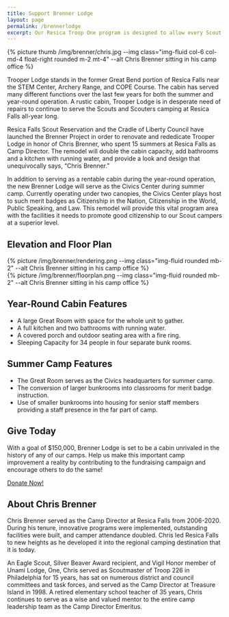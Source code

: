 ```yaml
---
title: Support Brenner Lodge
layout: page
permalink: /brennerlodge
excerpt: Our Resica Troop One program is designed to allow every Scout the opportunity to experience the adventure that awaits at Resica Falls.
---
```


{% picture thumb /img/brenner/chris.jpg --img class="img-fluid col-6 col-md-4 float-right rounded m-2 mt-4" --alt Chris Brenner sitting in his camp office %}

Trooper Lodge stands in the former Great Bend portion of Resica Falls near the STEM Center, Archery Range, and COPE Course. The cabin has served many different functions over the last few years for both the summer and year-round operation. A rustic cabin, Trooper Lodge is in desperate need of repairs to continue to serve the Scouts and Scouters camping at Resica Falls all-year long. 

Resica Falls Scout Reservation and the Cradle of Liberty Council have launched the Brenner Project in order to renovate and rededicate Trooper Lodge in honor of Chris Brenner, who spent 15 summers at Resica Falls as Camp Director. The remodel will double the cabin capacity, add bathrooms and a kitchen with running water, and provide a look and design that unequivocally says, “Chris Brenner.” 

In addition to serving as a rentable cabin during the year-round operation, the new Brenner Lodge will serve as the Civics Center during summer camp. Currently operating under two canopies, the Civics Center plays host to such merit badges as Citizenship in the Nation, Citizenship in the World, Public Speaking, and Law. This remodel will provide this vital program area with the facilities it needs to promote good citizenship to our Scout campers at a superior level.

## Elevation and Floor Plan

<div class="row">
  <div class="col-md">
  {% picture /img/brenner/rendering.png --img class="img-fluid rounded mb-2" --alt Chris Brenner sitting in his camp office %}
  </div>
  <div class="col-md">
  {% picture /img/brenner/floorplan.png --img class="img-fluid rounded mb-2" --alt Chris Brenner sitting in his camp office %}
  </div>
</div>

## Year-Round Cabin Features
- A large Great Room with space for the whole unit to gather.
- A full kitchen and two bathrooms with running water.
- A covered porch and outdoor seating area with a fire ring.
- Sleeping Capacity for 34 people in four separate bunk rooms.

## Summer Camp Features
- The Great Room serves as the Civics headquarters for summer camp.
- The conversion of larger bunkrooms into classrooms for merit badge instruction.
- Use of smaller bunkrooms into housing for senior staff members providing a staff presence in the far part of camp.

## Give Today
With a goal of $150,000, Brenner Lodge is set to be a cabin unrivaled in the history of any of our camps. Help us make this important camp improvement a reality by contributing to the fundraising campaign and encourage others to do the same!

<div class="text-center">
  <a href="/brennerproject" class="btn btn-primary btn-lg mb-2">Donate Now!</a>
</div>

## About Chris Brenner
Chris Brenner served as the Camp Director at Resica Falls from 2006-2020. During his tenure, innovative programs were implemented, outstanding facilities were built, and camper attendance doubled. Chris led Resica Falls to new heights as he developed it into the regional camping destination that it is today.

An Eagle Scout, Silver Beaver Award recipient, and Vigil Honor member of Unami Lodge, One, Chris served as Scoutmaster of Troop 226 in Philadelphia for 15 years, has sat on numerous district and council committees and task forces, and served as the Camp Director at Treasure Island in 1998. A retired elementary school teacher of 35 years, Chris continues to serve as a wise and valued mentor to the entire camp leadership team as the Camp Director Emeritus.

